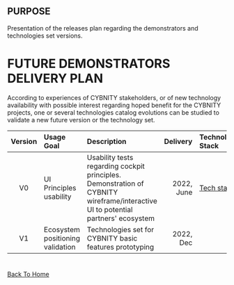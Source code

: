 ## PURPOSE
Presentation of the releases plan regarding the demonstrators and technologies set versions.

# FUTURE DEMONSTRATORS DELIVERY PLAN
According to experiences of CYBNITY stakeholders, or of new technology availability with possible interest regarding hoped benefit for the CYBNITY projects, one or several technologies catalog evolutions can be studied to validate a new future version or the technology set.

| Version | Usage Goal | Description | Delivery | Technology Stack | Demonstrator |
|  :---:  |   :---     |    :---     |     ---: |      :---        |     :---     |
| V0 | UI Principles usability  | Usability tests regarding cockpit principles. Demonstration of CYBNITY wireframe/interactive UI to potential partners' ecosystem | 2022, June | [Tech stack](../demonstrators-line/demonstrator-v0/technologies-stack-analysis.md) | [Demonstrator](../demonstrators-line/demonstrator-v0/README.md) |
| V1 | Ecosystem positioning validation | Technologies set for CYBNITY basic features prototyping | 2022, Dec | | |

#
[Back To Home](../README.md)